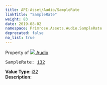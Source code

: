 ```yaml
---
title: API:Asset/Audio/SampleRate
linkTitle: "SampleRate"
weight: 83
date: 2019-08-02
namespace: Primrose.Assets.Audio.SampleRate
deprecated: false
no_list: true
---
```

Property of <a href="/docs/api-reference/Class/Audio"><img src="/icons/silk/default.png"/>&nbsp;Audio</a>
<pre class="method-declaration">
SampleRate: <a class="type" href="/docs/api-reference/System/Primitives#int32">i32</a></pre>
<b>Value Type: </b>
<a class="type" href="/docs/api-reference/System/Primitives#int32">i32</a>
<br/>
<b>Description: </b>